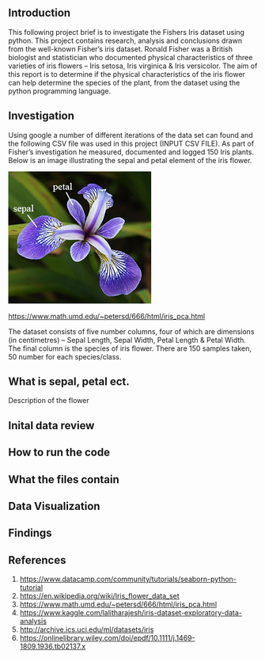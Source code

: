 ## Introduction
This following project brief is to investigate the Fishers Iris dataset using python.
This project contains research, analysis and conclusions drawn from the well-known Fisher’s iris dataset. Ronald Fisher was a British biologist and statistician who documented physical characteristics of three varieties of iris flowers – Iris setosa, Iris virginica & Iris versicolor. 
The aim of this report is to determine if the physical characteristics of the iris flower can help determine the species of the plant, from the dataset using the python programming language.

## Investigation
Using google a number of different iterations of the data set can found and the following CSV file was used in this project (INPUT CSV FILE).
As part of Fisher’s investigation he measured, documented and logged 150 Iris plants. Below is an image illustrating the sepal and petal element of the iris flower.

![Image of an Iris](images/iris_with_labels.jpg)

https://www.math.umd.edu/~petersd/666/html/iris_pca.html

The dataset consists of five number columns, four of which are dimensions (in centimetres) – Sepal Length, Sepal Width, Petal Length & Petal Width. The final column is the species of iris flower. There are 150 samples taken, 50 number for each species/class. 
## What is sepal, petal ect.
Description of the flower

## Inital data review

## How to run the code

## What the files contain

## Data Visualization

## Findings

## References
1. https://www.datacamp.com/community/tutorials/seaborn-python-tutorial
2. https://en.wikipedia.org/wiki/Iris_flower_data_set
3. https://www.math.umd.edu/~petersd/666/html/iris_pca.html
4. https://www.kaggle.com/lalitharajesh/iris-dataset-exploratory-data-analysis
5. http://archive.ics.uci.edu/ml/datasets/iris
6. https://onlinelibrary.wiley.com/doi/epdf/10.1111/j.1469-1809.1936.tb02137.x
